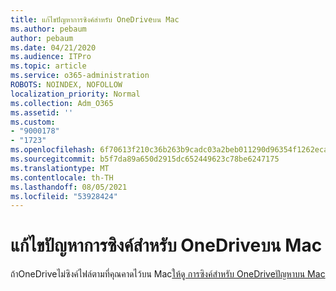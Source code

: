 ```yaml
---
title: แก้ไขปัญหาการซิงค์สําหรับ OneDriveบน Mac
ms.author: pebaum
author: pebaum
ms.date: 04/21/2020
ms.audience: ITPro
ms.topic: article
ms.service: o365-administration
ROBOTS: NOINDEX, NOFOLLOW
localization_priority: Normal
ms.collection: Adm_O365
ms.assetid: ''
ms.custom:
- "9000178"
- "1723"
ms.openlocfilehash: 6f70613f210c36b263b9cadc03a2beb011290d96354f1262eca9dd87c0ff28fd
ms.sourcegitcommit: b5f7da89a650d2915dc652449623c78be6247175
ms.translationtype: MT
ms.contentlocale: th-TH
ms.lasthandoff: 08/05/2021
ms.locfileid: "53928424"
---
```

# <a name="fix-onedrive-sync-issues-on-a-mac"></a>แก้ไขปัญหาการซิงค์สําหรับ OneDriveบน Mac

ถ้าOneDriveไม่ซิงค์ไฟล์ตามที่คุณคาดไว้บน Mac[ให้ดู การซิงค์สําหรับ OneDriveปัญหาบน Mac](https://support.office.com/article/fix-onedrive-sync-problems-on-a-mac-af3012d7-13ec-4ac9-bbb1-ebcd2a0cd756)





